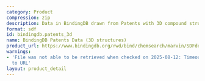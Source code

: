 ```yaml
---
category: Product
compression: zip
description: Data in BindingDB drawn from Patents with 3D compound structures
format: sdf
id: bindingdb.patents_3d
name: BindingDB Patents Data (3D structures)
product_url: https://www.bindingdb.org/rwd/bind/chemsearch/marvin/SDFdownload.jsp?download_file=/rwd/bind/downloads/BindingDB_Patents_3D_202507_sdf.zip
warnings:
- 'File was not able to be retrieved when checked on 2025-08-12: Timeout connecting
  to URL'
layout: product_detail
---
```

